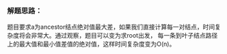 ### 解题思路：
题目要求a为ancestor结点绝对值最大差，如果我们直接计算每一对结点，时间复杂度将会非常大。通过观察，题目可以变为求root出发，
每一条到叶子结点路径上的最大值和最小值差值的绝对值，这样时间复杂度变为O(n)。